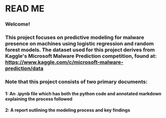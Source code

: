 # READ ME

### Welcome!

### This project focuses on predictive modeling for malware presence on machines using logistic regression and random forest models. The dataset used for this project derives from Kaggle's Microsoft Malware Prediction competition, found at:  https://www.kaggle.com/c/microsoft-malware-prediction/data

###  Note that this project consists of two primary documents:

#### 1: An .ipynb file which has both the python code and annotated markdown explaining the process followed

#### 2: A report outlining the modeling process and key findings
